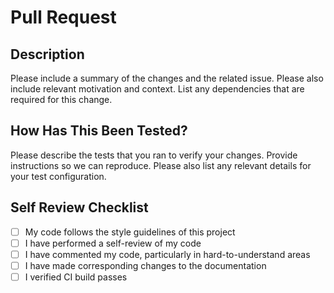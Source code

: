 # Pull Request

## Description

Please include a summary of the changes and the related issue. Please also include relevant motivation and context. List any dependencies that are required for this change.

## How Has This Been Tested?

Please describe the tests that you ran to verify your changes. Provide instructions so we can reproduce. Please also list any relevant details for your test configuration.

## Self Review Checklist

- [ ] My code follows the style guidelines of this project
- [ ] I have performed a self-review of my code
- [ ] I have commented my code, particularly in hard-to-understand areas
- [ ] I have made corresponding changes to the documentation
- [ ] I verified CI build passes

